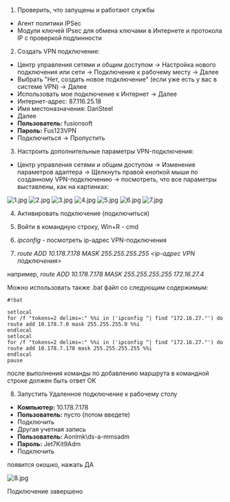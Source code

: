 1) Проверить, что запущены и работают службы 

* Агент политики IPSec
* Модули ключей IPsec для обмена ключами в Интернете и протокола IP с проверкой подлинности

2) Создать VPN подключение:

* Центр управления сетями и общим доступом -> Настройка нового подключения или сети -> Подключение к рабочему месту -> Далее
* Выбрать "Нет, создать новое подключение" (если уже есть у вас в системе VPN) -> Далее
* Использовать мое подключение к Интернет -> Далее
* Интернет-адрес: 87.116.25.18
* Имя местоназначения: DanSteel
* Далее
* **Пользователь:** fusionsoft
* **Пароль:** Fus123VPN
* Подключиться -> Пропустить

3) Настроить дополнительные параметры VPN-подключения:

* Центр управления сетями и общим доступом -> Изменение параметров адаптера -> Щелкнуть правой кнопкой мыши по созданному VPN-подключению -> посмотреть, что все параметры выставлены, как на картинках:

![1.jpg](https://bitbucket.org/repo/6Er7K6/images/318315050-1.jpg)
![2.jpg](https://bitbucket.org/repo/6Er7K6/images/2034679160-2.jpg)
![3.jpg](https://bitbucket.org/repo/6Er7K6/images/2289084055-3.jpg)
![4.jpg](https://bitbucket.org/repo/6Er7K6/images/1311489916-4.jpg)
![5.jpg](https://bitbucket.org/repo/6Er7K6/images/1486705227-5.jpg) 
![6.jpg](https://bitbucket.org/repo/6Er7K6/images/3023612514-6.jpg)
![7.jpg](https://bitbucket.org/repo/6Er7K6/images/2856909539-7.jpg)

4) Активировать подключение (подключиться)

5) Войти в командную строку, Win+R - cmd

6) *ipconfig* - посмотреть ip-адрес VPN-подключения

7) *route ADD 10.178.7.178 MASK 255.255.255.255 <ip-адрес VPN подключения>*

например, *route ADD 10.178.7.178 MASK 255.255.255.255 172.16.27.4* 

Можно использовать также .bat файл со следующим содержимым:


```
#!bat

setlocal
for /f "tokens=2 delims=:" %%i in ('ipconfig ^| find "172.16.27."') do route add 10.178.7.0 mask 255.255.255.0 %%i
endlocal
setlocal
for /f "tokens=2 delims=:" %%i in ('ipconfig ^| find "172.16.27."') do route add 10.178.7.178 mask 255.255.255.255 %%i
endlocal
pause
```


после выполнения команды по добавлению маршрута в командной строке должен быть ответ OK

8) Запустить Удаленное подключение к рабочему столу

* **Компьютер:** 10.178.7.178
* **Пользователь:** пусто (потом введете)
* Подключить
* Другая учетная запись
* **Пользователь:** Aonlmk\ds-a-mmsadm
* **Пароль:** Jet7Kit9Adm
* Подключить

появится окошко, нажать ДА

![8.jpg](https://bitbucket.org/repo/6Er7K6/images/2503204902-8.jpg)

Подключение завершено



